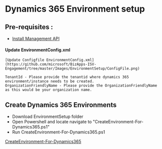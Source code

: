 # Dynamics 365 Environment setup

## Pre-requisites :
  *	[Install Management API](https://www.powershellgallery.com/packages/Microsoft.Xrm.OnlineManagementAPI/1.1.0.9060)

#### Update EnvironmentConfig.xml
	[Update Configfile EnvironmentConfig.xml](https://github.com/microsoft/BizApps-ISV-Engagement/tree/master/Images/EnvironmentSetup/ConfigFile.png)

	TenantId - Please provide the tenantid where dynamics 365 environment/instance needs to be created.
	OrganizationFriendlyName - Please provide the OrganizationFriendlyName as this would be your organization name.

## Create Dynamics 365 Environments

  *	Download EnvironmentSetup folder
  * Open Powershell and locate navigate to "CreateEnvironment-For-Dynamics365.ps1"
  * Run CreateEnvironment-For-Dynamics365.ps1

  [CreateEnvironment-For-Dynamics365](https://github.com/microsoft/BizApps-ISV-Engagement/tree/master/Images/EnvironmentSetup/Run-Create-Dynamics365-Environment.png)
  